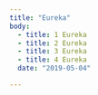 ```yaml
---
title: "Eureka"
body:
  - title: 1 Eureka
  - title: 2 Eureka
  - title: 3 Eureka
  - title: 4 Eureka
  date: "2019-05-04"

---
```

